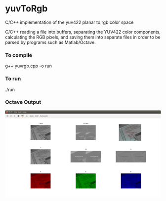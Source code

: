 # yuvToRgb
C/C++ implementation of the yuv422 planar to rgb color space

C/C++ reading a file into buffers, separating the YUV422 color components, calculating the RGB pixels, 
and saving them into separate files in order to be parsed by programs such as Matlab/Octave.

### To compile ###
g++ yuvrgb.cpp -o run

### To run ###
./run

### Octave Output ###
![picture alt](https://github.com/dmacattack/yuvToRgb/blob/master/doc/octaveOutput.png "Result")
